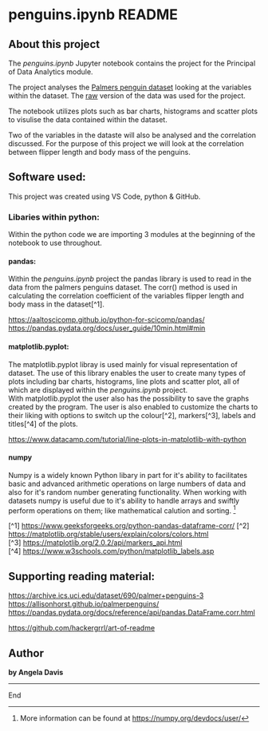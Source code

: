 # penguins.ipynb README

## About this project 
The *penguins.ipynb* Jupyter notebook contains the project for the Principal of Data Analytics module. 

The project analyses the [Palmers penguin dataset](https://allisonhorst.github.io/palmerpenguins/) looking at the variables within the dataset. The [raw](https://raw.githubusercontent.com/mwaskom/seaborn-data/master/penguins.csv) version of the data was used for the project.

The notebook utilizes plots such as bar charts, histograms and scatter plots to visulise the data contained within the dataset.

Two of the variables in the dataste will also be analysed and the correlation discussed. For the purpose of this project we will look at the correlation between flipper length and body mass of the penguins.

## Software used: 
This project was created using VS Code, python & GitHub.

### Libaries within python: 
Within the python code we are importing 3 modules at the beginning of the notebook to use throughout.
#### pandas:
Within the *penguins.ipynb* project the pandas library is used to read in the data from the palmers penguins dataset. 
The corr() method is used in calculating the correlation coefficient of the variables flipper length and body mass in the dataset[^1].

https://aaltoscicomp.github.io/python-for-scicomp/pandas/
https://pandas.pydata.org/docs/user_guide/10min.html#min

#### matplotlib.pyplot:
The matplotlib.pyplot libray is used mainly for visual representation of dataset.
The use of this library enables the user to create many types of plots including bar charts, histograms, line plots and scatter plot, all of which are displayed within the *penguins.ipynb* project.  
With matplotlib.pyplot the user also has the possibility to save the graphs created by the program. 
The user is also enabled to customize the charts to their liking with options to switch up the colour[^2], markers[^3], labels and titles[^4] of the plots.

https://www.datacamp.com/tutorial/line-plots-in-matplotlib-with-python

#### numpy
Numpy is a widely known Python libary in part for it's ability to facilitates basic and advanced arithmetic operations on large numbers of data and also for it's random number generating functionality.  When working with datasets numpy is useful due to it's ability to handle arrays and swiftly perform operations on them; like mathematical calution and sorting. [^5]

[^1] https://www.geeksforgeeks.org/python-pandas-dataframe-corr/
[^2] https://matplotlib.org/stable/users/explain/colors/colors.html  
[^3] https://matplotlib.org/2.0.2/api/markers_api.html  
[^4] https://www.w3schools.com/python/matplotlib_labels.asp  
[^5]: More information can be found at https://numpy.org/devdocs/user/


## Supporting reading material:
https://archive.ics.uci.edu/dataset/690/palmer+penguins-3
https://allisonhorst.github.io/palmerpenguins/      
https://pandas.pydata.org/docs/reference/api/pandas.DataFrame.corr.html


https://github.com/hackergrrl/art-of-readme

## Author
**by Angela Davis**

***
End
